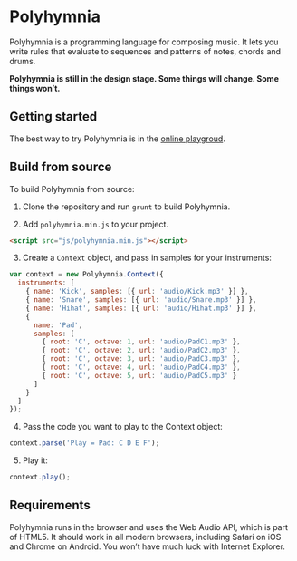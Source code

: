 Polyhymnia
==========

Polyhymnia is a programming language for composing music. It lets you write rules that evaluate to sequences and patterns of notes, chords and drums.

**Polyhymnia is still in the design stage. Some things will change. Some things won’t.**

## Getting started

The best way to try Polyhymnia is in the [online playgroud](http://polyhymnia.io).

## Build from source

To build Polyhymnia from source:

1. Clone the repository and run `grunt` to build Polyhymnia.

2. Add `polyhymnia.min.js` to your project.

  ```html
  <script src="js/polyhymnia.min.js"></script>
  ```

3. Create a `Context` object, and pass in samples for your instruments:

  ```js
  var context = new Polyhymnia.Context({
    instruments: [
      { name: 'Kick', samples: [{ url: 'audio/Kick.mp3' }] },
      { name: 'Snare', samples: [{ url: 'audio/Snare.mp3' }] },
      { name: 'Hihat', samples: [{ url: 'audio/Hihat.mp3' }] },
      {
        name: 'Pad',
        samples: [
          { root: 'C', octave: 1, url: 'audio/PadC1.mp3' },
          { root: 'C', octave: 2, url: 'audio/PadC2.mp3' },
          { root: 'C', octave: 3, url: 'audio/PadC3.mp3' },
          { root: 'C', octave: 4, url: 'audio/PadC4.mp3' },
          { root: 'C', octave: 5, url: 'audio/PadC5.mp3' }
        ]
      }
    ]
  });
  ```

4. Pass the code you want to play to the Context object:

  ```js
  context.parse('Play = Pad: C D E F');
  ```

5. Play it:

  ```js
  context.play();
  ```

## Requirements
Polyhymnia runs in the browser and uses the Web Audio API, which is part of HTML5. It should work in all modern browsers, including Safari on iOS and Chrome on Android. You won’t have much luck with Internet Explorer.
